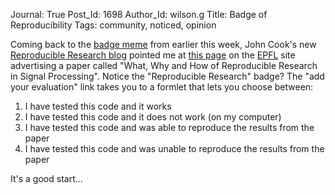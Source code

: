 Journal: True
Post_Id: 1698
Author_Id: wilson.g
Title: Badge of Reproducibility
Tags: community, noticed, opinion

<p>Coming back to the <a href="http://pyre.third-bit.com/blog/archives/1677.html">badge meme</a> from earlier this week, John Cook's new <a href="http://www.reproducibleresearch.net/blog/">Reproducible Research blog</a> pointed me at <a href="http://rr.epfl.ch/17/">this page</a> on the <a href="http://rr.epfl.ch">EPFL</a> site advertising a paper called "What, Why and How of Reproducible Research in Signal Processing".  Notice the "Reproducible Research" badge?  The "add your evaluation" link takes you to a formlet that lets you choose between:</p>
<ol>
<li>I have tested this code and it works</li>
<li>I have tested this code and it does not work (on my computer)</li>
<li>I have tested this code and was able to reproduce the results from the paper</li>
<li>I have tested this code and was unable to reproduce the results from the paper</li>
</ol>
<p>It's a good start...</p>
